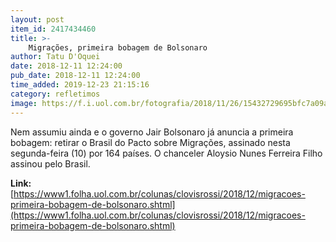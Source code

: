 ```yaml
---
layout: post
item_id: 2417434460
title: >-
    Migrações, primeira bobagem de Bolsonaro
author: Tatu D'Oquei
date: 2018-12-11 12:24:00
pub_date: 2018-12-11 12:24:00
time_added: 2019-12-23 21:15:16
category: refletimos
image: https://f.i.uol.com.br/fotografia/2018/11/26/15432729695bfc7a09a1fa9_1543272969_3x2_rt.jpg
---
```


Nem assumiu ainda e o governo Jair Bolsonaro já anuncia a primeira bobagem: retirar o Brasil do Pacto sobre Migrações, assinado nesta segunda-feira (10) por 164 países. O chanceler Aloysio Nunes Ferreira Filho assinou pelo Brasil.

**Link:** [https://www1.folha.uol.com.br/colunas/clovisrossi/2018/12/migracoes-primeira-bobagem-de-bolsonaro.shtml](https://www1.folha.uol.com.br/colunas/clovisrossi/2018/12/migracoes-primeira-bobagem-de-bolsonaro.shtml)

